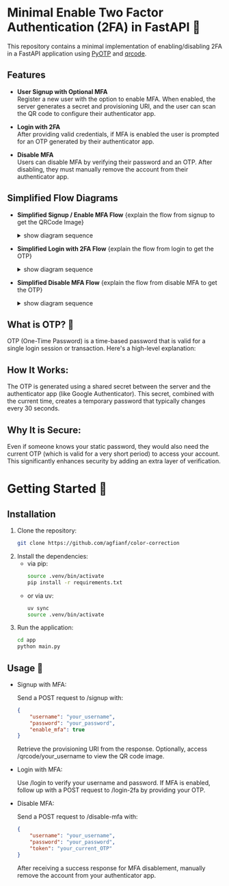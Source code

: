 # Minimal Enable Two Factor Authentication (2FA) in FastAPI 🚀

This repository contains a minimal implementation of enabling/disabling 2FA in a FastAPI application using [PyOTP](https://pypi.org/project/pyotp/) and [qrcode](https://pypi.org/project/qrcode/).

## Features
- **User Signup with Optional MFA**  
  Register a new user with the option to enable MFA. When enabled, the server generates a secret and provisioning URI, and the user can scan the QR code to configure their authenticator app.
  
- **Login with 2FA**  
  After providing valid credentials, if MFA is enabled the user is prompted for an OTP generated by their authenticator app.
  
- **Disable MFA**  
  Users can disable MFA by verifying their password and an OTP. After disabling, they must manually remove the account from their authenticator app.

## Simplified Flow Diagrams

- **Simplified Signup / Enable MFA Flow**
    {explain the flow from signup to get the QRCode Image}
    <details>
    <summary>show diagram sequence</summary>

    ```mermaid
    sequenceDiagram
        participant U as Client
        participant S as FastAPI Server
        participant DB as Database (users_db)
        participant T as TwoFactorAuth Class

        U->>S: POST /signup <br>{username, password, enable_mfa: true}
        S->>DB: Check if user exists
        alt User does not exist
            S->>DB: Create user record <br> with password & mfa_enabled true
            S->>T: Initialize TwoFactorAuth(username)
            T-->>S: Generate new secret
            S->>DB: Save mfa_secret (generated secret) in user record
            T->>S: get_provisioning_uri(issuer_name)
            S->>U: Return <br>{message: "Signup successful", mfa_enabled: true, provisioning_uri: URI}
        else
            S-->>U: Return <br> error "User already exists"
        end


        U->>S: POST /qrcode/{username}
        S->>DB: Check User Data and MFA Status
        alt User exist and
            S->>U: Return <br>QRCode Image contain on URI OTP
        else User not exist or MFA is not Enable
            S-->>U: Return <br> error "User already exists or MFA Enable"
        end
    ``` 
    </details>


- **Simplified Login with 2FA Flow**
    {explain the flow from login to get the OTP}
    <details>
    <summary>show diagram sequence</summary>

    ```mermaid
    sequenceDiagram
        participant U as User
        participant S as FastAPI Server
        participant DB as Database (users_db)
        participant T as TwoFactor Class

        U->>S: POST /login <br>{username, password}
        S->>DB: Lookup user record by username
        alt User not found or invalid password
            S-->>U: Return <br>error "Invalid credentials"
        else
            S->>DB: Check mfa_enabled flag
            alt MFA disabled
                S-->>U: Return <br>login success with token (dummy_token_no_mfa)
            else MFA enabled
                S-->>U: Return response "MFA enabled. Please submit OTP" (mfa_required: true)
                U->>S: POST /login-2fa <br>{username, token}
                S->>DB: Retrieve mfa_secret from user record
                S->>T: Instantiate TwoFactor(username, secret)
                T-->>S: Verify OTP via verify_token(token)
                alt OTP valid
                    S-->>U: Return <br>login success with token (dummy_token_with_mfa)
                else OTP invalid
                    S-->>U: Return <br>error "Invalid OTP"
                end
            end
        end
    ```
    </details>

- **Simplified Disable MFA Flow**
    {explain the flow from disable MFA to get the OTP}
    <details>
    <summary>show diagram sequence</summary>

    ```mermaid
    sequenceDiagram
        participant U as User
        participant S as FastAPI Server
        participant DB as Database (users_db)
        participant T as TwoFactor Class

        U->>S: POST /disable-mfa <br>{username, password, token}
        S->>DB: Lookup user by username
        alt User not found
            S-->>U: Return <br>error "User not found"
        else
            S->>DB: Validate password
            alt Incorrect password
                S-->>U: Return <br>error "Incorrect password"
            else
                S->>DB: Check if MFA is enabled
                alt MFA already disabled
                    S-->>U: Return <br>error "MFA is already disabled"
                else
                    S->>T: Instantiate TwoFactor(username, user.mfa_secret)
                    T-->>S: Verify OTP via verify_token(token)
                    alt OTP valid
                        S->>DB: Update user record (set mfa_enabled to false & clear mfa_secret)
                        S-->>U: Return <br>{message: "MFA disabled successfully"}
                    else
                        S-->>U: Return <br>error "Invalid OTP for disabling MFA"
                    end
                end
            end
        end
    ```
    </details>

## What is OTP? 🤔
OTP (One-Time Password) is a time-based password that is valid for a single login session or transaction. Here's a high-level explanation:


## How It Works:
The OTP is generated using a shared secret between the server and the authenticator app (like Google Authenticator). This secret, combined with the current time, creates a temporary password that typically changes every 30 seconds.


## Why It is Secure:
Even if someone knows your static password, they would also need the current OTP (which is valid for a very short period) to access your account. This significantly enhances security by adding an extra layer of verification.


# Getting Started 🔧

## Installation
1. Clone the repository:
    ```bash
    git clone https://github.com/agfianf/color-correction
    ```
2. Install the dependencies:
    - via pip:
        ```bash
        source .venv/bin/activate
        pip install -r requirements.txt
        ```
    - or via uv:
        ```bash
        uv sync
        source .venv/bin/activate
        ```
3. Run the application:
    ```bash
    cd app
    python main.py
    ```

## Usage 📲
- Signup with MFA:
    
    Send a POST request to /signup with:
    ```json
    {
        "username": "your_username",
        "password": "your_password",
        "enable_mfa": true
    }
    ```
    Retrieve the provisioning URI from the response. Optionally, access /qrcode/your_username to view the QR code image.

- Login with MFA:
    
    Use /login to verify your username and password. If MFA is enabled, follow up with a POST request to /login-2fa by providing your OTP.

- Disable MFA:
    
    Send a POST request to /disable-mfa with:
    ```json
    {
        "username": "your_username",
        "password": "your_password",
        "token": "your_current_OTP"
    }
    ```
    After receiving a success response for MFA disablement, manually remove the account from your authenticator app.
